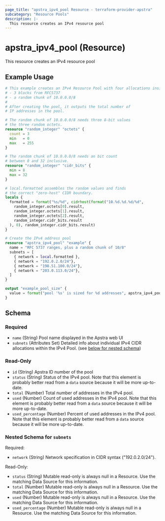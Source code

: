 ```yaml
---
page_title: "apstra_ipv4_pool Resource - terraform-provider-apstra"
subcategory: "Resource Pools"
description: |-
  This resource creates an IPv4 resource pool
---
```


# apstra_ipv4_pool (Resource)

This resource creates an IPv4 resource pool


## Example Usage

```terraform
# This example creates an IPv4 Resource Pool with four allocations inside:
# - 3 blocks from RFC5737
# - a random chunk of 10.0.0.0/8
#
# After creating the pool, it outputs the total number of
# IP addresses in the pool.

# The random chunk of 10.0.0.0/8 needs three 8-bit values
# the three random octets.
resource "random_integer" "octets" {
  count = 3
  min   = 0
  max   = 255
}

# The random chunk of 10.0.0.0/8 needs an bit count
# between 8 and 32 inclusive.
resource "random_integer" "cidr_bits" {
  min = 8
  max = 32
}

# local.formatted assembles the random values and finds
# the correct "zero-host" CIDR boundary.
locals {
  formatted = format("%s/%d", cidrhost(format("10.%d.%d.%d/%d",
    random_integer.octets[0].result,
    random_integer.octets[1].result,
    random_integer.octets[2].result,
    random_integer.cidr_bits.result
  ), 0), random_integer.cidr_bits.result)
}

# Create the IPv4 address pool
resource "apstra_ipv4_pool" "example" {
  name = "RFC 5737 ranges, plus a random chunk of 10/8"
  subnets = [
    { network = local.formatted },
    { network = "192.0.2.0/24"},
    { network = "198.51.100.0/24"},
    { network = "203.0.113.0/24"},
  ]
}

output "example_pool_size" {
  value = format("pool '%s' is sized for %d addresses", apstra_ipv4_pool.example.name, apstra_ipv4_pool.example.total)
}
```

<!-- schema generated by tfplugindocs -->
## Schema

### Required

- `name` (String) Pool name displayed in the Apstra web UI
- `subnets` (Attributes Set) Detailed info about individual IPv4 CIDR allocations within the IPv4 Pool. (see [below for nested schema](#nestedatt--subnets))

### Read-Only

- `id` (String) Apstra ID number of the pool
- `status` (String) Status of the IPv4 pool. Note that this element is probably better read from a `data` source because it will be more up-to-date.
- `total` (Number) Total number of addresses in the IPv4 pool.
- `used` (Number) Count of used addresses in the IPv4 pool. Note that this element is probably better read from a `data` source because it will be more up-to-date.
- `used_percentage` (Number) Percent of used addresses in the IPv4 pool. Note that this element is probably better read from a `data` source because it will be more up-to-date.

<a id="nestedatt--subnets"></a>
### Nested Schema for `subnets`

Required:

- `network` (String) Network specification in CIDR syntax ("192.0.2.0/24").

Read-Only:

- `status` (String) Mutable read-only is always null in a Resource. Use the matching Data Source for this information.
- `total` (Number) Mutable read-only is always null in a Resource. Use the matching Data Source for this information.
- `used` (Number) Mutable read-only is always null in a Resource. Use the matching Data Source for this information.
- `used_percentage` (Number) Mutable read-only is always null in a Resource. Use the matching Data Source for this information.



